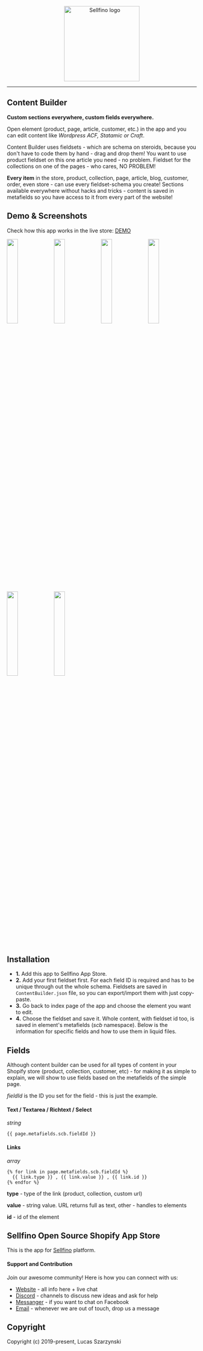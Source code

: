 <p align="center"><a href="https://www.sellfino.com" target="_blank" rel="noopener noreferrer"><img width="200" src="https://www.sellfino.com/images/logo.png" alt="Sellfino logo"></a></p>

---

## Content Builder
**Custom sections everywhere, custom fields everywhere.**

Open element (product, page, article, customer, etc.) in the app and you can edit content like *Wordpress ACF, Statamic or Craft*.

Content Builder uses fieldsets - which are schema on steroids, because you don't have to code them by hand - drag and drop them! 
You want to use product fieldset on this one article you need - no problem. Fieldset for the collections on one of the pages - who cares, NO PROBLEM! 

**Every item** in the store, product, collection, page, article, blog, customer, order, even store - can use every fieldset-schema you create! Sections available everywhere without hacks and tricks - content is saved in metafields so you have access to it from every part of the website!

## Demo & Screenshots
Check how this app works in the live store: [DEMO](https://sellfino.myshopify.com/pages/content-builder-sample-page)

<a href="https://sellfino.com/images/screens/scb/scb-1.jpg" target="_blank" rel="noopener noreferrer"><img width="24%" src="https://sellfino.com/images/screens/scb/scb-1a.jpg"></a> <a href="https://sellfino.com/images/screens/scb/scb-2.jpg" target="_blank" rel="noopener noreferrer"><img width="24%" src="https://sellfino.com/images/screens/scb/scb-2.jpg"></a> <a href="https://sellfino.com/images/screens/scb/scb-3.jpg" target="_blank" rel="noopener noreferrer"><img width="24%" src="https://sellfino.com/images/screens/scb/scb-3.jpg"></a> <a href="https://sellfino.com/images/screens/scb/scb-4.jpg" target="_blank" rel="noopener noreferrer"><img width="24%" src="https://sellfino.com/images/screens/scb/scb-4a.jpg"></a> <a href="https://sellfino.com/images/screens/scb/scb-5.jpg" target="_blank" rel="noopener noreferrer"><img width="24%" src="https://sellfino.com/images/screens/scb/scb-5.jpg"></a> <a href="https://sellfino.com/images/screens/scb/scb-6.jpg" target="_blank" rel="noopener noreferrer"><img width="24%" src="https://sellfino.com/images/screens/scb/scb-6.jpg"></a> 

## Installation
- **1.** Add this app to Sellfino App Store.
- **2.** Add your first fieldset first. For each field ID is required and has to be unique through out the whole schema. Fieldsets are saved in `ContentBuilder.json` file, so you can export/import them with just copy-paste.
- **3.** Go back to index page of the app and choose the element you want to edit.
- **4.** Choose the fieldset and save it. Whole content, with fieldset id too, is saved in element's metafields (*scb* namespace). Below is the information for specific fields and how to use them in liquid files.

## Fields
Although content builder can be used for all types of content in your Shopify store (product, collection, customer, etc) - for making it as simple to explain, we will show to use fields based on the metafields of the simple page.

*fieldId* is the ID you set for the field - this is just the example.

#### Text / Textarea / Richtext / Select
*string*
```
{{ page.metafields.scb.fieldId }}
```

#### Links
*array*
```
{% for link in page.metafields.scb.fieldId %}
  {{ link.type }} , {{ link.value }} , {{ link.id }}
{% endfor %}
```

**type** - type of the link (product, collection, custom url)

**value** - string value. URL returns full as text, other - handles to elements

**id** - id of the element

## Sellfino Open Source Shopify App Store
This is the app for [Sellfino](https://github.com/sellfino/sellfino) platform.

#### Support and Contribution

Join our awesome community! Here is how you can connect with us:
- [Website](https://www.sellfino.com) - all info here + live chat
- [Discord](https://discordapp.com/invite/wrFnzZ3) - channels to discuss new ideas and ask for help
- [Messanger](https://m.me/104484064333760) - if you want to chat on Facebook
- [Email](mailto:contact@sellfino.com) - whenever we are out of touch, drop us a message


## Copyright
Copyright (c) 2019-present, Lucas Szarzynski
